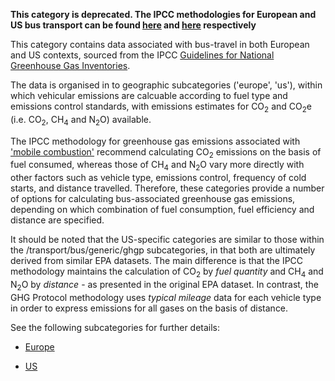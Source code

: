 **This category is deprecated. The IPCC methodologies for European and
US bus transport can be found [here](European_road_transport_by_IPCC)
and [here](US_road_transport_with_alternative_fuels_by_IPCC)
respectively**

This category contains data associated with bus-travel in both European
and US contexts, sourced from the IPCC [Guidelines for National
Greenhouse Gas Inventories](http://www.ipcc-nggip.iges.or.jp/).

The data is organised in to geographic subcategories ('europe', 'us'),
within which vehicular emissions are calcuable according to fuel type
and emissions control standards, with emissions estimates for CO<sub>2</sub>
and CO<sub>2</sub>e (i.e. CO<sub>2</sub>, CH<sub>4</sub> and N<sub>2</sub>O) available.

The IPCC methodology for greenhouse gas emissions associated with
['mobile
combustion'](http://www.ipcc-nggip.iges.or.jp/public/2006gl/pdf/2_Volume2/V2_3_Ch3_Mobile_Combustion.pdf)
recommend calculating CO<sub>2</sub> emissions on the basis of fuel consumed,
whereas those of CH<sub>4</sub> and N<sub>2</sub>O vary more directly with other
factors such as vehicle type, emissions control, frequency of cold
starts, and distance travelled. Therefore, these categories provide a
number of options for calculating bus-associated greenhouse gas
emissions, depending on which combination of fuel consumption, fuel
efficiency and distance are specified.

It should be noted that the US-specific categories are similar to those
within the /transport/bus/generic/ghgp subcategories, in that both are
ultimately derived from similar EPA datasets. The main difference is
that the IPCC methodology maintains the calculation of CO<sub>2</sub> by *fuel
quantity* and CH<sub>4</sub> and N<sub>2</sub>O by *distance* - as presented in the
original EPA dataset. In contrast, the GHG Protocol methodology uses
*typical mileage* data for each vehicle type in order to express
emissions for all gases on the basis of distance.

See the following subcategories for further details:

  - [Europe](European_bus_travel_IPCC)

<!-- end list -->

  - [US](US_bus_travel_IPCC)
